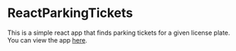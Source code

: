 # ReactParkingTickets

This is a simple react app that finds parking tickets for a given license plate. You can view the app [here](https://pahking-tickets.herokuapp.com/).
